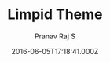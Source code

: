 ---
layout: JamstackTheme
title: Limpid Theme
github: https://github.com/pranavrajs/limpid
demo: https://pranavrajs.github.io/limpid/
author: Pranav Raj S
ssg: Jekyll
date: 2016-06-05T17:18:41.000Z
description: A clean, minimal theme for Jekyll blogs
stale: true
---